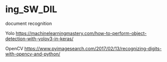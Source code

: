 # ing_SW_DIL
document recognition

Yolo
https://machinelearningmastery.com/how-to-perform-object-detection-with-yolov3-in-keras/

OpenCV
https://www.pyimagesearch.com/2017/02/13/recognizing-digits-with-opencv-and-python/
